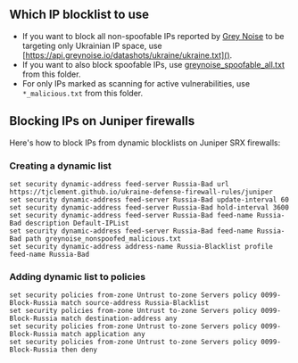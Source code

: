 ## Which IP blocklist to use

* If you want to block all non-spoofable IPs reported by [Grey Noise](https://www.greynoise.io/) to be targeting only Ukrainian IP space, use [https://api.greynoise.io/datashots/ukraine/ukraine.txt]().
* If you want to also block spoofable IPs, use [greynoise_spoofable_all.txt](https://tjclement.github.io/ukraine-defense-firewall-rules/juniper/greynoise_spoofable_all.txt) from this folder.
* For only IPs marked as scanning for active vulnerabilities, use `*_malicious.txt` from this folder.

## Blocking IPs on Juniper firewalls

Here's how to block IPs from dynamic blocklists on Juniper SRX firewalls:

### Creating a dynamic list
```
set security dynamic-address feed-server Russia-Bad url https://tjclement.github.io/ukraine-defense-firewall-rules/juniper
set security dynamic-address feed-server Russia-Bad update-interval 60
set security dynamic-address feed-server Russia-Bad hold-interval 3600
set security dynamic-address feed-server Russia-Bad feed-name Russia-Bad description Default-IPList
set security dynamic-address feed-server Russia-Bad feed-name Russia-Bad path greynoise_nonspoofed_malicious.txt
set security dynamic-address address-name Russia-Blacklist profile feed-name Russia-Bad
```

### Adding dynamic list to policies
```
set security policies from-zone Untrust to-zone Servers policy 0099-Block-Russia match source-address Russia-Blacklist
set security policies from-zone Untrust to-zone Servers policy 0099-Block-Russia match destination-address any
set security policies from-zone Untrust to-zone Servers policy 0099-Block-Russia match application any
set security policies from-zone Untrust to-zone Servers policy 0099-Block-Russia then deny
```